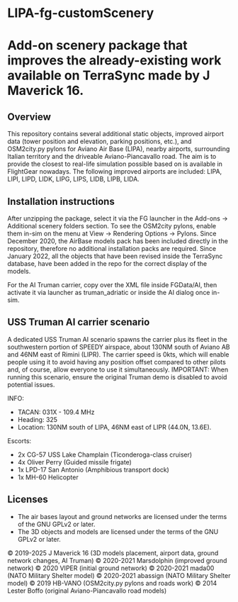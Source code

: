 # LIPA-fg-customScenery
Add-on scenery package that improves the already-existing work available on TerraSync made by J Maverick 16.
=====================

Overview
-------------------------
This repository contains several additional static objects, improved airport data (tower position and elevation, parking positions, etc.), and OSM2city.py pylons for Aviano Air Base (LIPA), nearby airports, surrounding Italian territory and the driveable Aviano-Piancavallo road.
The aim is to provide the closest to real-life simulation possible based on is available in FlightGear nowadays.
The following improved airports are included: LIPA, LIPI, LIPD, LIDK, LIPG, LIPS, LIDB, LIPB, LIDA.

Installation instructions
-------------------------
After unzipping the package, select it via the FG launcher in the Add-ons -> Additional scenery folders section.
To see the OSM2city pylons, enable them in-sim on the menu at View -> Rendering Options -> Pylons.
Since December 2020, the AirBase models pack has been included directly in the repository, therefore no additional installation packs are required.
Since January 2022, all the objects that have been revised inside the TerraSync database, have been added in the repo for the correct display of the models.

For the AI Truman carrier, copy over the XML file inside FGData/AI, then activate it via launcher as truman_adriatic or inside the AI dialog once in-sim.

USS Truman AI carrier scenario
-------------------------
A dedicated USS Truman AI scenario spawns the carrier plus its fleet in the southwestern portion of SPEEDY airspace, about 130NM south of Aviano AB and 46NM east of Rimini (LIPR).
The carrier speed is 0kts, which will enable people using it to avoid having any position offset compared to other pilots and, of course, allow everyone to use it simultaneously.
IMPORTANT: When running this scenario, ensure the original Truman demo is disabled to avoid potential issues.

INFO:
- TACAN: 031X - 109.4 MHz
- Heading: 325
- Location: 130NM south of LIPA, 46NM east of LIPR (44.0N, 13.6E).

Escorts:
- 2x CG-57 USS Lake Champlain (Ticonderoga-class cruiser)
- 4x Oliver Perry (Guided missile frigate)
- 1x LPD-17 San Antonio (Amphibious transport dock)
- 1x MH-60 Helicopter

Licenses
--------

*  The air bases layout and ground networks are licensed under the terms of the GNU GPLv2 or later.
*  The 3D objects and models are licensed under the terms of the GNU GPLv2 or later.
  

:copyright: 2019-2025 J Maverick 16 (3D models placement, airport data, ground network changes, AI Truman)
:copyright: 2020-2021 Marsdolphin (improved ground network)
:copyright: 2020 VIPER (initial ground network)
:copyright: 2020-2021 mada00 (NATO Military Shelter model)
:copyright: 2020-2021 abassign (NATO Military Shelter model)
:copyright: 2019 HB-VANO (OSM2city.py pylons and roads work)
:copyright: 2014 Lester Boffo (original Aviano-Piancavallo road models)
